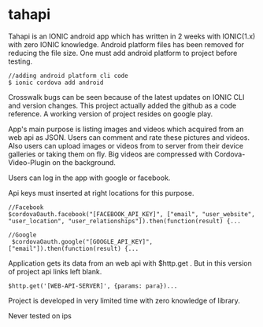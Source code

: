 # tahapi

Tahapi is an IONIC android app which has written in 2 weeks with IONIC(1.x) with zero IONIC knowledge. Android platform files has been removed for reducing the file size. One must add android platform to project before testing.

```
//adding android platform cli code
$ ionic cordova add android
```
Crosswalk bugs can be seen because of the latest updates on IONIC CLI and version changes. This project actually added the github as a code reference. A working version of project resides on google play.

App's main purpose is listing images and videos which acquired from an web api as JSON. Users can comment and rate these pictures and videos. Also users can upload images or videos from  to server from their device galleries or taking them on fly. Big videos are compressed with Cordova-Video-Plugin on the background.

Users can log in the app with google or facebook.

Api keys must inserted at right locations for this purpose.

```
//Facebook
$cordovaOauth.facebook("[FACEBOOK_API_KEY]", ["email", "user_website", "user_location", "user_relationships"]).then(function(result) {...

//Google
 $cordovaOauth.google("[GOOGLE_API_KEY]", ["email"]).then(function(result) {...
```
Application gets its data from an web api with $http.get . But in this version of project api links left blank.

```
$http.get('[WEB-API-SERVER]', {params: para})...
```

Project is developed in very limited time with zero knowledge of library. 

Never tested on ips

